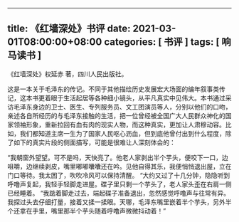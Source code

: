 
---
title: 《红墙深处》书评
date: 2021-03-01T08:00:00+08:00
categories: [ 书评 ]
tags: [ 响马读书 ]
---

《红墙深处》权延赤 著，四川人民出版社。

这是一本关于毛泽东的传记。不同于其他描绘历史发展宏大场面的编年叙事类传记，这本书更着眼于生活起居等各种细小镜头，从平凡真实中见伟大。本书通过采访毛泽东身边的卫士、医生、专列服务员、文工团演员等人，分别以他们的口吻，亲述各自所经历的与毛泽东接触的生活，把一位曾经被全国广大人民群众神化的国家领袖形象，重新拉回有血有肉的现实人物，而这种真实，更加让人肃穆动容。比如，我们都知道主席一生为了国家人民呕心沥血，但到底他曾付出到什么程度，除了如下的真实片段的侧面描写，可能是很难让人深刻体会的：

“我朝窗外望望。可不是吗，天快亮了。他老人家剥出半个芋头，便咬下一口，边咀嚼，边继续剥皮，嘴里嘟嘟囔囔还在吟。见他自得其乐，我便悄悄退出屋，立在门口等待。我太困了，吹吹冷风可以保持清醒。
“大约又过了十几分钟，隐隐听到呼噜声复起，我轻手轻脚走进屋。碟子里只剩一个芋头了，老人家头歪在右肩一侧已经睡着。
“我踮着脚走过去，端起碟子准备退出，忽然感觉呼噜声与往常有异。我探过头去仔细打量，接着又揉一揉眼。天哪，毛泽东嘴里嵌着半个芋头，另外半个还拿在手里，嘴里那半个芋头随着呼噜声微微抖动着！”
